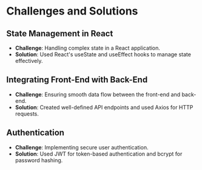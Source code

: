 # Challenges and Solutions

## State Management in React
- **Challenge**: Handling complex state in a React application.
- **Solution**: Used React's useState and useEffect hooks to manage state effectively.

## Integrating Front-End with Back-End
- **Challenge**: Ensuring smooth data flow between the front-end and back-end.
- **Solution**: Created well-defined API endpoints and used Axios for HTTP requests.

## Authentication
- **Challenge**: Implementing secure user authentication.
- **Solution**: Used JWT for token-based authentication and bcrypt for password hashing.